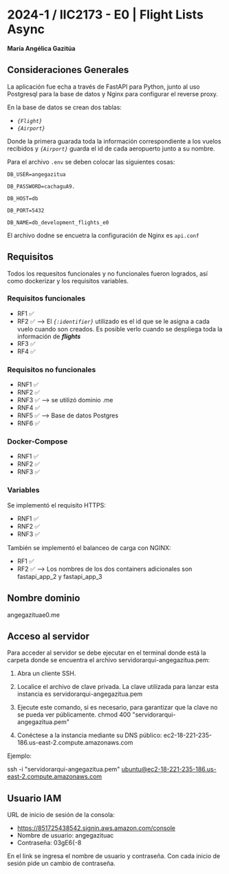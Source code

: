 # 2024-1 / IIC2173 - E0 | Flight Lists Async

**María Angélica Gazitúa**

## Consideraciones Generales

La aplicación fue echa a través de FastAPI para Python, junto al uso Postgresql para la base de datos y Nginx para configurar el reverse proxy.

En la base de datos se crean dos tablas: 
- *`{Flight}`*
- *`{Airport}`*

Donde la primera guarada toda la información correspondiente a los vuelos recibidos y *`{Airport}`* guarda el id de cada aeropuerto junto a su nombre. 

Para el archivo `.env` se deben colocar las siguientes cosas: 

`DB_USER=angegazitua`

`DB_PASSWORD=cachaguA9.`

`DB_HOST=db`

`DB_PORT=5432`

`DB_NAME=db_development_flights_e0`

El archivo dodne se encuetra la configuración de Nginx es `api.conf`

## Requisitos

Todos los requesitos funcionales y no funcionales fueron logrados, así como dockerizar y los requisitos variables. 

### Requisitos funcionales 
- RF1 ✅
- RF2 ✅ --> El *`{:identifier}`* utilizado es el id que se le asigna a cada vuelo cuando son creados. Es posible verlo cuando se despliega toda la información de ***flights***
- RF3 ✅
- RF4 ✅

### Requisitos no funcionales
- RNF1 ✅
- RNF2 ✅
- RNF3 ✅ --> se utilizó dominio .me
- RNF4 ✅
- RNF5 ✅ --> Base de datos Postgres
- RNF6 ✅

### Docker-Compose
- RNF1 ✅
- RNF2 ✅
- RNF3 ✅

### Variables

Se implementó el requisito HTTPS: 
- RNF1 ✅
- RNF2 ✅
- RNF3 ✅

También se implementó el balanceo de carga con NGINX: 
- RF1 ✅
- RF2 ✅ --> Los nombres de los dos containers adicionales son fastapi_app_2 y fastapi_app_3

## Nombre dominio 

angegazituae0.me

## Acceso al servidor
Para acceder al servidor se debe ejecutar en el terminal donde está la carpeta donde se encuentra el archivo servidorarqui-angegazitua.pem:

1. Abra un cliente SSH.

2. Localice el archivo de clave privada. La clave utilizada para lanzar esta instancia es servidorarqui-angegazitua.pem

3. Ejecute este comando, si es necesario, para garantizar que la clave no se pueda ver públicamente.
 chmod 400 "servidorarqui-angegazitua.pem"

4. Conéctese a la instancia mediante su DNS público:
 ec2-18-221-235-186.us-east-2.compute.amazonaws.com

Ejemplo:

ssh -i "servidorarqui-angegazitua.pem" ubuntu@ec2-18-221-235-186.us-east-2.compute.amazonaws.com


## Usuario IAM

URL de inicio de sesión de la consola: 
- https://851725438542.signin.aws.amazon.com/console
- Nombre de usuario: angegazituac
- Contraseña: 03gE6\{-8

En el link se ingresa el nombre de usuario y contraseña. Con cada inicio de sesión pide un cambio de contraseña.